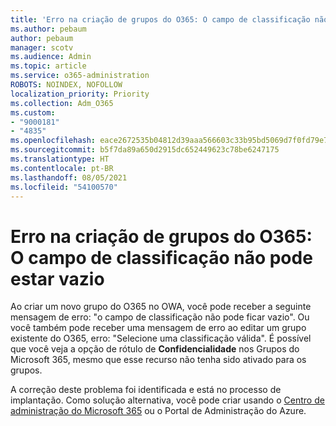 ```yaml
---
title: 'Erro na criação de grupos do O365: O campo de classificação não pode estar vazio'
ms.author: pebaum
author: pebaum
manager: scotv
ms.audience: Admin
ms.topic: article
ms.service: o365-administration
ROBOTS: NOINDEX, NOFOLLOW
localization_priority: Priority
ms.collection: Adm_O365
ms.custom:
- "9000181"
- "4835"
ms.openlocfilehash: eace2672535b04812d39aaa566603c33b95bd5069d7f0fd79e76990efd42c43d
ms.sourcegitcommit: b5f7da89a650d2915dc652449623c78be6247175
ms.translationtype: HT
ms.contentlocale: pt-BR
ms.lasthandoff: 08/05/2021
ms.locfileid: "54100570"
---
```

# <a name="error-creating-o365-groups-the-classification-field-cant-be-empty"></a>Erro na criação de grupos do O365: O campo de classificação não pode estar vazio

Ao criar um novo grupo do O365 no OWA, você pode receber a seguinte mensagem de erro: "o campo de classificação não pode ficar vazio".  Ou você também pode receber uma mensagem de erro ao editar um grupo existente do O365, erro: "Selecione uma classificação válida".   É possível que você veja a opção de rótulo de **Confidencialidade** nos Grupos do Microsoft 365, mesmo que esse recurso não tenha sido ativado para os grupos.

A correção deste problema foi identificada e está no processo de implantação.  Como solução alternativa, você pode criar usando o [Centro de administração do Microsoft 365](https://docs.microsoft.com/microsoft-365/admin/create-groups/create-groups?view=o365-worldwide) ou o Portal de Administração do Azure.
